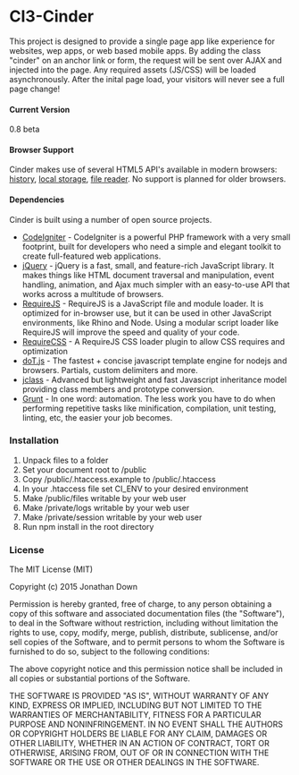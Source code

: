 # CI3-Cinder

This project is designed to provide a single page app like experience for websites, wep apps, or web based mobile apps. By adding the class "cinder" on an anchor link or form, the request will be sent over AJAX and injected into the page. Any required assets (JS/CSS) will be loaded asynchronously. After the inital page load, your visitors will never see a full page change!

#### Current Version
0.8 beta

#### Browser Support

Cinder makes use of several HTML5 API's available in modern browsers: [history], [local storage], [file reader]. No support is planned for older browsers.

#### Dependencies
Cinder is built using a number of open source projects.

* [CodeIgniter] - CodeIgniter is a powerful PHP framework with a very small footprint, built for developers who need a simple and elegant toolkit to create full-featured web applications.
* [jQuery] - jQuery is a fast, small, and feature-rich JavaScript library. It makes things like HTML document traversal and manipulation, event handling, animation, and Ajax much simpler with an easy-to-use API that works across a multitude of browsers.
* [RequireJS] - RequireJS is a JavaScript file and module loader. It is optimized for in-browser use, but it can be used in other JavaScript environments, like Rhino and Node. Using a modular script loader like RequireJS will improve the speed and quality of your code.
* [RequireCSS] - A RequireJS CSS loader plugin to allow CSS requires and optimization
* [doT.js] - The fastest + concise javascript template engine for nodejs and browsers. Partials, custom delimiters and more.
* [jclass] - Advanced but lightweight and fast Javascript inheritance model providing class members and prototype conversion.
* [Grunt] - In one word: automation. The less work you have to do when performing repetitive tasks like minification, compilation, unit testing, linting, etc, the easier your job becomes.

### Installation

1. Unpack files to a folder
2. Set your document root to /public
3. Copy /public/.htaccess.example to /public/.htaccess
4. In your .htaccess file set CI_ENV to your desired environment
5. Make /public/files writable by your web user
6. Make /private/logs writable by your web user
7. Make /private/session writable by your web user
8. Run npm install in the root directory

### License

The MIT License (MIT)

Copyright (c) 2015 Jonathan Down

Permission is hereby granted, free of charge, to any person obtaining a copy
of this software and associated documentation files (the "Software"), to deal
in the Software without restriction, including without limitation the rights
to use, copy, modify, merge, publish, distribute, sublicense, and/or sell
copies of the Software, and to permit persons to whom the Software is
furnished to do so, subject to the following conditions:

The above copyright notice and this permission notice shall be included in
all copies or substantial portions of the Software.

THE SOFTWARE IS PROVIDED "AS IS", WITHOUT WARRANTY OF ANY KIND, EXPRESS OR
IMPLIED, INCLUDING BUT NOT LIMITED TO THE WARRANTIES OF MERCHANTABILITY,
FITNESS FOR A PARTICULAR PURPOSE AND NONINFRINGEMENT. IN NO EVENT SHALL THE
AUTHORS OR COPYRIGHT HOLDERS BE LIABLE FOR ANY CLAIM, DAMAGES OR OTHER
LIABILITY, WHETHER IN AN ACTION OF CONTRACT, TORT OR OTHERWISE, ARISING FROM,
OUT OF OR IN CONNECTION WITH THE SOFTWARE OR THE USE OR OTHER DEALINGS IN
THE SOFTWARE.

[CodeIgniter]:http://www.codeigniter.com/
[RequireJS]:http://requirejs.org/
[RequireCSS]:https://github.com/guybedford/require-css
[doT.js]:https://github.com/olado/doT
[jQuery]:http://jquery.com/
[jclass]:https://github.com/riga/jclass
[history]:https://developer.mozilla.org/en-US/docs/Web/API/History
[local storage]:https://developer.mozilla.org/en-US/docs/Web/Guide/API/DOM/Storage
[file reader]:https://developer.mozilla.org/en-US/docs/Web/API/FileReader
[Grunt]: http://gruntjs.com/
